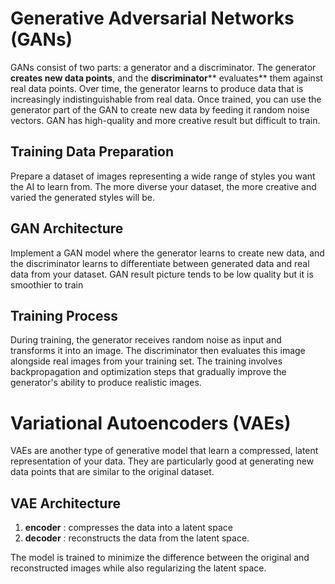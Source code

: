 # Generative Adversarial Networks (GANs)
GANs consist of two parts: a generator and a discriminator. 
The generator **creates new data points**, and the **discriminator**** evaluates** them against real data points. Over time, the generator learns to produce data that is increasingly indistinguishable from real data.
Once trained, you can use the generator part of the GAN to create new data by feeding it random noise vectors.
GAN has high-quality and more creative result but difficult to train.
## Training Data Preparation
Prepare a dataset of images representing a wide range of styles you want the AI to learn from. The more diverse your dataset, the more creative and varied the generated styles will be.

## GAN Architecture
Implement a GAN model where the generator learns to create new data, and the discriminator learns to differentiate between generated data and real data from your dataset.
GAN result picture tends to be low quality but it is smoothier to train
## Training Process
During training, the generator receives random noise as input and transforms it into an image. The discriminator then evaluates this image alongside real images from your training set. The training involves backpropagation and optimization steps that gradually improve the generator's ability to produce realistic images.

# Variational Autoencoders (VAEs)
VAEs are another type of generative model that learn a compressed, latent representation of your data. They are particularly good at generating new data points that are similar to the original dataset.

## VAE Architecture
1. **encoder** : compresses the data into a latent space
2. **decoder** : reconstructs the data from the latent space.

The model is trained to minimize the difference between the original and reconstructed images while also regularizing the latent space.
